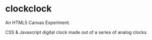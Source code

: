 clockclock
==========

An HTML5 Canvas Experiment.

CSS &amp; Javascript digital clock made out of a series of analog clocks.
